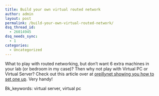```yaml
---
title: Build your own virtual routed network
author: admin
layout: post
permalink: /build-your-own-virtual-routed-network/
dsq_thread_id:
  - 26014945
dsq_needs_sync:
  - 1
categories:
  - Uncategorized
---
```

What to play with routed networking, but don&#8217;t want 6 extra machines in your lab (or bedroom in my case)? Then why not play with Virtual PC or Virtual Server? Check out this article over at [oreillynet showing you how to set one up][1]. Very handy! 

Bk_keywords: virtual server, virtual pc

 [1]: http://www.windowsdevcenter.com/pub/a/windows/2006/07/11/build-a-virtual-routed-network.html